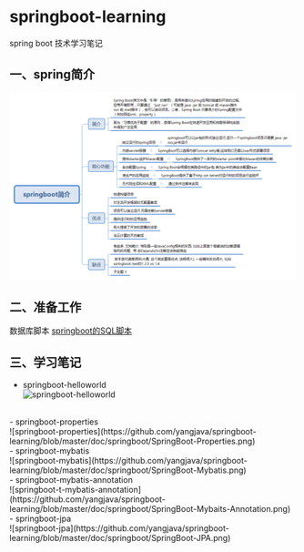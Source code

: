 # springboot-learning
spring boot 技术学习笔记

##  一、spring简介
![springboot简介](https://github.com/yangjava/springboot-learning/blob/master/doc/springboot/springboot%E7%AE%80%E4%BB%8B.png)


## 二、准备工作

数据库脚本
[springboot的SQL脚本](https://github.com/yangjava/springboot-learning/blob/master/doc/springboot.sql)

## 三、学习笔记
 - springboot-helloworld <br>
 ![springboot-helloworld](https://github.com/yangjava/springboot-learning/blob/master/doc/springboot/SpringBoot%E4%B9%8BHelloWorld.png)
 <br>
 - springboot-properties </br>
  ![springboot-properties](https://github.com/yangjava/springboot-learning/blob/master/doc/springboot/SpringBoot-Properties.png)
 <br>
 - springboot-mybatis </br>
  ![springboot-mybatis](https://github.com/yangjava/springboot-learning/blob/master/doc/springboot/SpringBoot-Mybatis.png)
 <br>
 - springboot-mybatis-annotation </br>
  ![springboot-t-mybatis-annotation](https://github.com/yangjava/springboot-learning/blob/master/doc/springboot/SpringBoot-Mybaits-Annotation.png)
 <br>
 - springboot-jpa </br>
  ![springboot-jpa](https://github.com/yangjava/springboot-learning/blob/master/doc/springboot/SpringBoot-JPA.png)
 <br>
